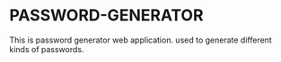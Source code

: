 # PASSWORD-GENERATOR
This is password generator web application. used to generate different kinds of passwords.
